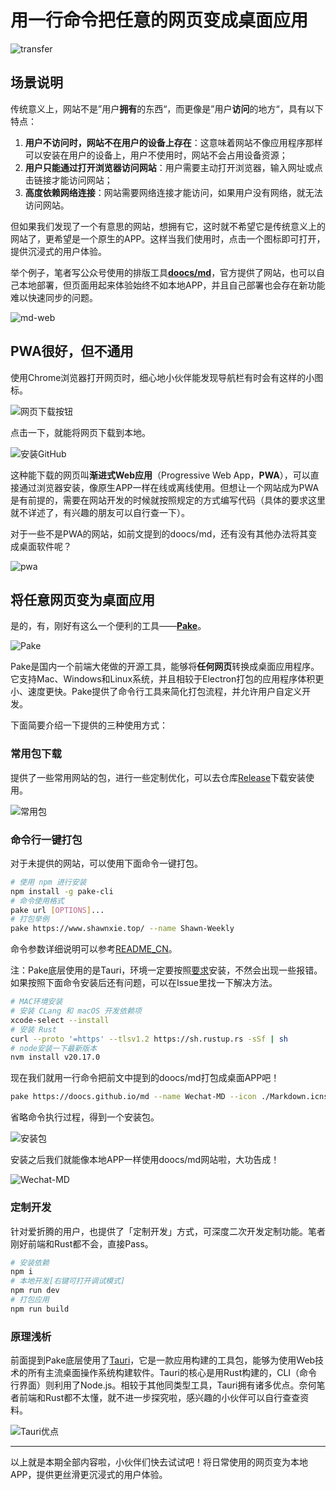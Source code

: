 # 用一行命令把任意的网页变成桌面应用
![transfer](image-2.png)

## 场景说明
传统意义上，网站不是”用户**拥有**的东西“，而更像是”用户**访问**的地方“，具有以下特点：

1. **用户不访问时，网站不在用户的设备上存在**：这意味着网站不像应用程序那样可以安装在用户的设备上，用户不使用时，网站不会占用设备资源；
2. **用户只能通过打开浏览器访问网站**：用户需要主动打开浏览器，输入网址或点击链接才能访问网站；
3. **高度依赖网络连接**：网站需要网络连接才能访问，如果用户没有网络，就无法访问网站。

但如果我们发现了一个有意思的网站，想拥有它，这时就不希望它是传统意义上的网站了，更希望是一个原生的APP。这样当我们使用时，点击一个图标即可打开，提供沉浸式的用户体验。

举个例子，笔者写公众号使用的排版工具[**doocs/md**](https://doocs.github.io/md/)，官方提供了网站，也可以自己本地部署，但页面用起来体验始终不如本地APP，并且自己部署也会存在新功能难以快速同步的问题。

![md-web](image.png)

## PWA很好，但不通用

使用Chrome浏览器打开网页时，细心地小伙伴能发现导航栏有时会有这样的小图标。

![网页下载按钮](image-3.png)

点击一下，就能将网页下载到本地。

![安装GitHub](image-4.png)

这种能下载的网页叫**渐进式Web应用**（Progressive Web App，**PWA**），可以直接通过浏览器安装，像原生APP一样在线或离线使用。但想让一个网站成为PWA是有前提的，需要在网站开发的时候就按照规定的方式编写代码（具体的要求这里就不详述了，有兴趣的朋友可以自行查一下）。

对于一些不是PWA的网站，如前文提到的doocs/md，还有没有其他办法将其变成桌面软件呢？

![pwa](image-1.png)

## 将任意网页变为桌面应用
是的，有，刚好有这么一个便利的工具——[**Pake**](https://github.com/tw93/Pake)。

![Pake](image-5.png)

Pake是国内一个前端大佬做的开源工具，能够将**任何网页**转换成桌面应用程序。它支持Mac、Windows和Linux系统，并且相较于Electron打包的应用程序体积更小、速度更快。Pake提供了命令行工具来简化打包流程，并允许用户自定义开发。

下面简要介绍一下提供的三种使用方式：

### 常用包下载
提供了一些常用网站的包，进行一些定制优化，可以去仓库[Release](https://github.com/tw93/Pake/releases)下载安装使用。

![常用包](image-9.png)

### 命令行一键打包
对于未提供的网站，可以使用下面命令一键打包。
```Bash
# 使用 npm 进行安装
npm install -g pake-cli
# 命令使用格式
pake url [OPTIONS]...
# 打包举例
pake https://www.shawnxie.top/ --name Shawn-Weekly
```
命令参数详细说明可以参考[README_CN](https://github.com/tw93/Pake/blob/master/bin/README_CN.md)。

注：Pake底层使用的是Tauri，环境一定要按照[要求](https://tauri.app/zh-cn/v1/guides/getting-started/prerequisites/#%E7%AE%A1%E7%90%86-rust-%E5%AE%89%E8%A3%85)安装，不然会出现一些报错。如果按照下面命令安装后还有问题，可以在Issue里找一下解决方法。
``` Bash
# MAC环境安装
# 安装 CLang 和 macOS 开发依赖项
xcode-select --install
# 安装 Rust
curl --proto '=https' --tlsv1.2 https://sh.rustup.rs -sSf | sh
# node安装一下最新版本
nvm install v20.17.0
```

现在我们就用一行命令把前文中提到的doocs/md打包成桌面APP吧！
``` bash
pake https://doocs.github.io/md --name Wechat-MD --icon ./Markdown.icns
```

省略命令执行过程，得到一个安装包。

![安装包](image-6.png)

安装之后我们就能像本地APP一样使用doocs/md网站啦，大功告成！

![Wechat-MD](image-7.png)

### 定制开发
针对爱折腾的用户，也提供了「定制开发」方式，可深度二次开发定制功能。笔者刚好前端和Rust都不会，直接Pass。

```bash
# 安装依赖
npm i
# 本地开发[右键可打开调试模式]
npm run dev
# 打包应用
npm run build
```

### 原理浅析
前面提到Pake底层使用了[Tauri](https://tauri.app/zh-cn/)，它是一款应用构建的工具包，能够为使用Web技术的所有主流桌面操作系统构建软件。Tauri的核心是用Rust构建的，CLI（命令行界面）则利用了Node.js。相较于其他同类型工具，Tauri拥有诸多优点。奈何笔者前端和Rust都不太懂，就不进一步探究啦，感兴趣的小伙伴可以自行查查资料。

![Tauri优点](image-8.png)

---

以上就是本期全部内容啦，小伙伴们快去试试吧！将日常使用的网页变为本地APP，提供更丝滑更沉浸式的用户体验。